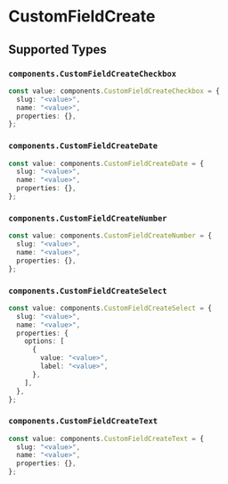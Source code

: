 # CustomFieldCreate


## Supported Types

### `components.CustomFieldCreateCheckbox`

```typescript
const value: components.CustomFieldCreateCheckbox = {
  slug: "<value>",
  name: "<value>",
  properties: {},
};
```

### `components.CustomFieldCreateDate`

```typescript
const value: components.CustomFieldCreateDate = {
  slug: "<value>",
  name: "<value>",
  properties: {},
};
```

### `components.CustomFieldCreateNumber`

```typescript
const value: components.CustomFieldCreateNumber = {
  slug: "<value>",
  name: "<value>",
  properties: {},
};
```

### `components.CustomFieldCreateSelect`

```typescript
const value: components.CustomFieldCreateSelect = {
  slug: "<value>",
  name: "<value>",
  properties: {
    options: [
      {
        value: "<value>",
        label: "<value>",
      },
    ],
  },
};
```

### `components.CustomFieldCreateText`

```typescript
const value: components.CustomFieldCreateText = {
  slug: "<value>",
  name: "<value>",
  properties: {},
};
```

